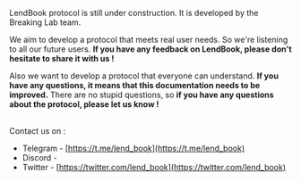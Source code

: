 LendBook protocol is still under construction. It is developed by the Breaking Lab team.

We aim to develop a protocol that meets real user needs. So we're listening to all our future users. **If you have any feedback on LendBook, please don't hesitate to share it with us !**

Also we want to develop a protocol that everyone can understand. **If you have any questions, it means that this documentation needs to be improved.** There are no stupid questions, so **if you have any questions about the protocol, please let us know !**

<br>
Contact us on :

* Telegram - [https://t.me/lend_book](https://t.me/lend_book)
* Discord - 
* Twitter - [https://twitter.com/lend_book](https://twitter.com/lend_book)

